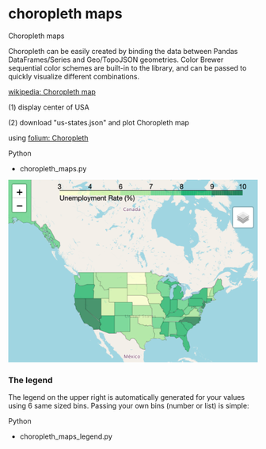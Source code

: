 choropleth maps
===============

Choropleth maps

Choropleth can be easily created by binding the data between Pandas DataFrames/Series and Geo/TopoJSON geometries. 
Color Brewer sequential color schemes are built-in to the library, and can be passed to quickly visualize different combinations.

[wikipedia: Choropleth map](https://en.wikipedia.org/wiki/Choropleth_map)

(1) display center of USA

(2) download "us-states.json"
and plot Choropleth map

using [folium: Choropleth](https://python-visualization.github.io/folium/modules.html#folium.features.Choropleth)

Python
- choropleth_maps.py

![choropleth_maps](https://github.com/ohwada/World_Countries/blob/main/folium/examples/choropleth_maps/screenshots/choropleth_maps.png)


### The legend

The legend on the upper right is automatically generated for your values using 6 same sized bins. 
Passing your own bins (number or list) is simple:

Python
- choropleth_maps_legend.py
